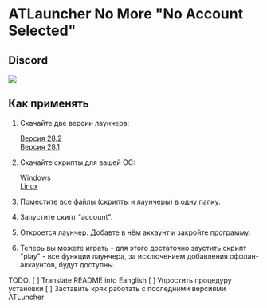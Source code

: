 # ATLauncher No More "No Account Selected"

## Discord

[![](https://camo.githubusercontent.com/39a8097dbf6bd69dcd5d4bad1858e61d5846528d53e4d26a9934721fd33fb3f7/68747470733a2f2f646362616467652e76657263656c2e6170702f6170692f7365727665722f7a6b7370664677714467)](https://discord.gg/WNEDhYXBKr)

## Как применять

1. Cкачайте две версии лаунчера:

    [Версия 28.2](https://github.com/Domaman202/ATLauncher-Crack/releases/download/v3.4.28.7/ATLauncher-3.4.28.2.jar)  
    [Версия 28.1](https://github.com/Domaman202/ATLauncher-Crack/releases/download/v3.4.28.7/ATLauncher-3.4.28.1.jar)
   
3. Скачайте скрипты для вашей ОС:
   
    [Windows](https://github.com/Domaman202/ATLauncher-Crack/tree/master/scripts/windows)  
    [Linux](https://github.com/Domaman202/ATLauncher-Crack/tree/master/scripts/Linux)

5. Поместите все файлы (скрипты и лаунчеры) в одну папку.
6. Запустите скипт "account".
7. Откроется лаунчер. Добавте в нём аккаунт и закройте программу.
8. Теперь вы можете играть - для этого достаточно заустить скрипт "play" - все функции лаунчера, за исключением добавления оффлан-аккаунтов, будут доступны.


TODO:
[ ] Translate README into Eanglish 
[ ] Упростить процедуру установки 
[ ] Заставить кряк работать с последними версиями ATLuncher 
